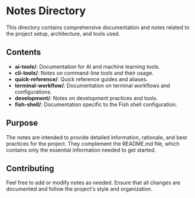 # Notes Directory

This directory contains comprehensive documentation and notes related to the project setup, architecture, and tools used.

## Contents

- **ai-tools/**: Documentation for AI and machine learning tools.
- **cli-tools/**: Notes on command-line tools and their usage.
- **quick-reference/**: Quick reference guides and aliases.
- **terminal-workflow/**: Documentation on terminal workflows and configurations.
- **development/**: Notes on development practices and tools.
- **fish-shell/**: Documentation specific to the Fish shell configuration.

## Purpose

The notes are intended to provide detailed information, rationale, and best practices for the project. They complement the README.md file, which contains only the essential information needed to get started.

## Contributing

Feel free to add or modify notes as needed. Ensure that all changes are documented and follow the project's style and organization. 